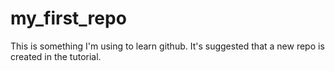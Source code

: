 # my_first_repo
This is something I'm using to learn github.  It's suggested that a new repo is created in the tutorial.
